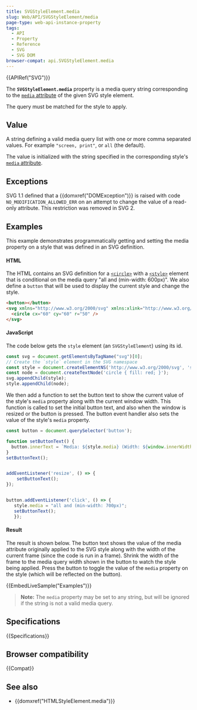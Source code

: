 ```yaml
---
title: SVGStyleElement.media
slug: Web/API/SVGStyleElement/media
page-type: web-api-instance-property
tags:
  - API
  - Property
  - Reference
  - SVG
  - SVG DOM
browser-compat: api.SVGStyleElement.media
---
```

{{APIRef("SVG")}}

The **`SVGStyleElement.media`** property is a media query string corresponding to the [`media` attribute](/en-US/docs/Web/SVG/Element/style#media) of the given SVG style element.

The query must be matched for the style to apply.

## Value

A string defining a valid media query list with one or more comma separated values.
For example `"screen, print"`, or `all` (the default).

The value is initialized with the string specified in the corresponding style's [`media` attribute](/en-US/docs/Web/SVG/Element/style#media).

## Exceptions

SVG 1.1 defined that a {{domxref("DOMException")}} is raised with code `NO_MODIFICATION_ALLOWED_ERR` on an attempt to change the value of a read-only attribute.
This restriction was removed in SVG 2.

## Examples

This example demonstrates programmatically getting and setting the media property on a style that was defined in an SVG definition.

#### HTML

The HTML contains an SVG definition for a [`<circle>`](/en-US/docs/Web/SVG/Element/circle) with a [`<style>`](/en-US/docs/Web/SVG/Element/style) element that is conditional
on the media query "all and (min-width: 600px)".
We also define a `button` that will be used to display the current style and change the style.

```html
<button></button>
<svg xmlns="http://www.w3.org/2000/svg" xmlns:xlink="http://www.w3.org/1999/xlink">
  <circle cx="60" cy="60" r="50" />
</svg>
```

#### JavaScript

The code below gets the `style` element (an `SVGStyleElement`) using its id.

```js
const svg = document.getElementsByTagName("svg")[0];
// Create the `style` element in the SVG namespace
const style = document.createElementNS('http://www.w3.org/2000/svg', 'style');
const node = document.createTextNode('circle { fill: red; }');
svg.appendChild(style);
style.appendChild(node);
```

We then add a function to set the button text to show the current value of the style's `media` property along with the current window width.
This function is called to set the initial button text, and also when the window is resized or the button is pressed.
The button event handler also sets the value of the style's `media` property.

```js
const button = document.querySelector('button');

function setButtonText() {
  button.innerText = `Media: ${style.media} (Width: ${window.innerWidth})`;
}
setButtonText();


addEventListener('resize', () => {
    setButtonText();
});


button.addEventListener('click', () => {
   style.media = "all and (min-width: 700px)";
   setButtonText();
   });
```

#### Result

The result is shown below.
The button text shows the value of the media attribute originally applied to the SVG style along with the width of the current frame (since the code is run in a frame).
Shrink the width of the frame to the media query width shown in the button to watch the style being applied.
Press the button to toggle the value of the `media` property on the style (which will be reflected on the button).

{{EmbedLiveSample("Examples")}}

> **Note:** The `media` property may be set to any string, but will be ignored if the string is not a valid media query.

## Specifications

{{Specifications}}

## Browser compatibility

{{Compat}}

## See also

- {{domxref("HTMLStyleElement.media")}}
